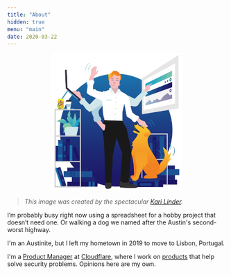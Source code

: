 ```yaml
---
title: "About"
hidden: true
menu: "main"
date: 2020-03-22
---
```


<div style="text-align:center">
<img src="/static/sam-task.jpeg" class="center" width="300"/>
</div>

> _This image was created by the spectacular [Kari Linder](https://twitter.com/kkblinder?s=20)._

I’m probably busy right now using a spreadsheet for a hobby project that doesn’t need one. Or walking a dog we named after the Austin's second-worst highway.

I'm an Austinite, but I left my hometown in 2019 to move to Lisbon, Portugal.

I'm a [Product Manager](https://www.linkedin.com/in/samrhea/) at [Cloudflare](https://www.cloudflare.com/), where I work on [products](https://teams.cloudflare.com/) that help solve security problems. Opinions here are my own.